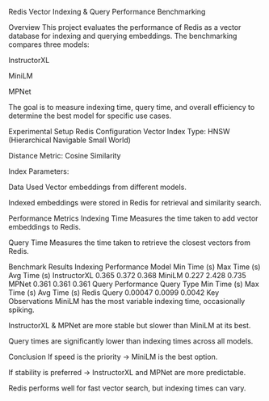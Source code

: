 Redis Vector Indexing & Query Performance Benchmarking

Overview
This project evaluates the performance of Redis as a vector database for indexing and querying embeddings. The benchmarking compares three models:

InstructorXL

MiniLM

MPNet

The goal is to measure indexing time, query time, and overall efficiency to determine the best model for specific use cases.

Experimental Setup
Redis Configuration
Vector Index Type: HNSW (Hierarchical Navigable Small World)

Distance Metric: Cosine Similarity

Index Parameters: 

Data Used
Vector embeddings from different models.

Indexed embeddings were stored in Redis for retrieval and similarity search.

Performance Metrics
Indexing Time
Measures the time taken to add vector embeddings to Redis.

Query Time
Measures the time taken to retrieve the closest vectors from Redis.

Benchmark Results
Indexing Performance
Model	Min Time (s)	Max Time (s)	Avg Time (s)
InstructorXL	0.365	0.372	0.368
MiniLM	0.227	2.428	0.735
MPNet	0.361	0.361	0.361
Query Performance
Query Type	Min Time (s)	Max Time (s)	Avg Time (s)
Redis Query	0.00047	0.0099	0.0042
Key Observations
MiniLM has the most variable indexing time, occasionally spiking.

InstructorXL & MPNet are more stable but slower than MiniLM at its best.

Query times are significantly lower than indexing times across all models.

Conclusion
If speed is the priority → MiniLM is the best option.

If stability is preferred → InstructorXL and MPNet are more predictable.

Redis performs well for fast vector search, but indexing times can vary.
